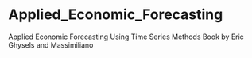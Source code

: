 # Applied_Economic_Forecasting
Applied Economic Forecasting Using Time Series Methods Book by Eric Ghysels and Massimiliano
